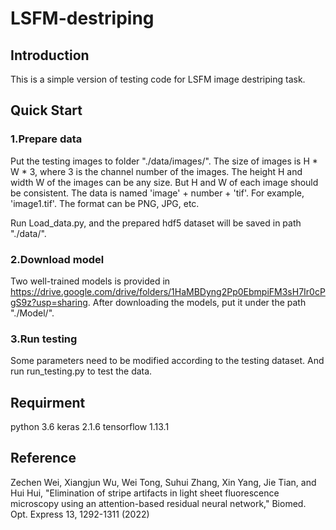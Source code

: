 # LSFM-destriping

## Introduction

This is a simple version of testing code for LSFM image destriping task.

## Quick Start

### 1.Prepare data

Put the testing images to folder "./data/images/". The size of images is H * W * 3, where 3 is the channel number of the images. The height H and width W of the images can be any size. But H and W of each image should be consistent. The data is named 'image' + number + 'tif'. For example, 'image1.tif'. The format can be PNG, JPG, etc.

Run Load_data.py, and the prepared hdf5 dataset will be saved in path "./data/".

### 2.Download model

Two well-trained models is provided in https://drive.google.com/drive/folders/1HaMBDyng2Pp0EbmpiFM3sH7Ir0cPgS9z?usp=sharing. After downloading the models, put it under the path "./Model/".

### 3.Run testing

Some parameters need to be modified according to the testing dataset. And run run_testing.py to test the data.

## Requirment

python 3.6
keras 2.1.6
tensorflow 1.13.1

## Reference

Zechen Wei, Xiangjun Wu, Wei Tong, Suhui Zhang, Xin Yang, Jie Tian, and Hui Hui, "Elimination of stripe artifacts in light sheet fluorescence microscopy using an attention-based residual neural network," Biomed. Opt. Express 13, 1292-1311 (2022)

